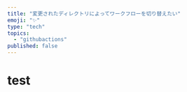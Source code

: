 ```yaml
---
title: "変更されたディレクトリによってワークフローを切り替えたい"
emoji: "✨"
type: "tech"
topics:
  - "githubactions"
published: false
---
```


# test